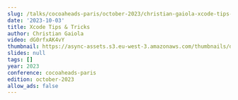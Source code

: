 ```yaml
---
slug: /talks/cocoaheads-paris/october-2023/christian-gaiola-xcode-tips-and-tricks
date: '2023-10-03'
title: Xcode Tips & Tricks
author: Christian Gaiola
video: dG0rfxAK4vY
thumbnail: https://async-assets.s3.eu-west-3.amazonaws.com/thumbnails/dG0rfxAK4vY.jpg
slides: null
tags: []
year: 2023
conference: cocoaheads-paris
edition: october-2023
allow_ads: false
---
```

